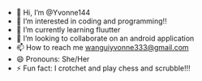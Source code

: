 - 👋 Hi, I’m @Yvonne144
- 👀 I’m interested in coding and programming!!
- 🌱 I’m currently learning fluutter
- 💞️ I’m looking to collaborate on an android application
- 📫 How to reach me wanguiyvonne333@gmail.com
- 😄 Pronouns: She/Her
- ⚡ Fun fact: I crotchet and play chess and scrubble!!!

<!---
Yvonne144/Yvonne144 is a ✨ special ✨ repository because its `README.md` (this file) appears on your GitHub profile.
You can click the Preview link to take a look at your changes.
--->

